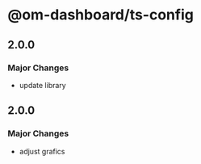 # @om-dashboard/ts-config

## 2.0.0

### Major Changes

- update library

## 2.0.0

### Major Changes

- adjust grafics
